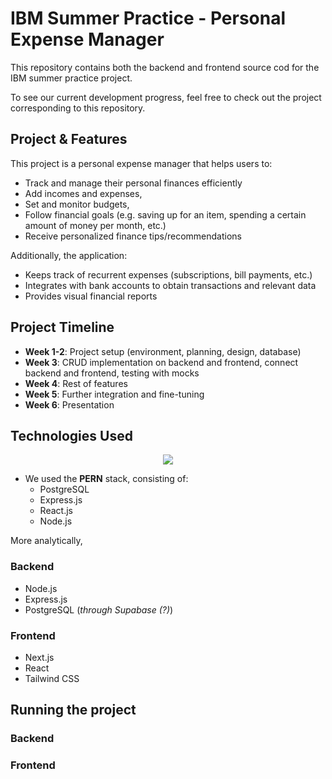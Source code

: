 # IBM Summer Practice - Personal Expense Manager

This repository contains both the backend and frontend source cod for the IBM summer practice project.

To see our current development progress, feel free to check out the project corresponding to this repository.

## Project & Features

This project is a personal expense manager that helps users to:

- Track and manage their personal finances efficiently
- Add incomes and expenses,
- Set and monitor budgets,
- Follow financial goals (e.g. saving up for an item, spending a certain amount of money per month, etc.)
- Receive personalized finance tips/recommendations

Additionally, the application:

- Keeps track of recurrent expenses (subscriptions, bill payments, etc.)
- Integrates with bank accounts to obtain transactions and relevant data
- Provides visual financial reports

## Project Timeline

- **Week 1-2**: Project setup (environment, planning, design, database)
- **Week 3**: CRUD implementation on backend and frontend, connect backend and frontend, testing with mocks
- **Week 4**: Rest of features
- **Week 5**: Further integration and fine-tuning
- **Week 6**: Presentation

## Technologies Used

<p align="center">
    <img src="https://skillicons.dev/icons?i=postgres,express,react,nextjs">
</p>

- We used the **PERN** stack, consisting of:
  - PostgreSQL
  - Express.js
  - React.js
  - Node.js

More analytically,

### Backend
- Node.js
- Express.js
- PostgreSQL (*through Supabase (?)*)

### Frontend
- Next.js
- React
- Tailwind CSS

## Running the project

### Backend

### Frontend